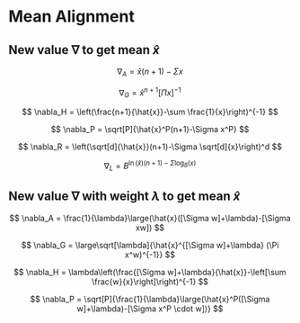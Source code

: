 # Mean Alignment

## New value $\nabla$ to get mean $\hat{x}$

$$
\nabla_A = \hat{x}(n+1)-\Sigma x
$$

$$
\nabla_G = \hat{x}^{n+1}[\Pi x]^{-1}
$$

$$
\nabla_H = \left(\frac{n+1}{\hat{x}}-\sum \frac{1}{x}\right)^{-1}
$$

$$
\nabla_P = \sqrt[P]{\hat{x}^P(n+1)-\Sigma x^P}
$$

$$
\nabla_R = \left(\sqrt[d]{\hat{x}}(n+1)-\Sigma \sqrt[d]{x}\right)^d
$$

$$
\nabla_L = B^{\ln(\hat{x})(n+1)-\Sigma \log_B(x)}
$$

## New value $\nabla$ with weight $\lambda$ to get mean $\hat{x}$

$$
\nabla_A = \frac{1}{\lambda}\large(\hat{x}([\Sigma w]+\lambda)-[\Sigma xw])
$$

$$
\nabla_G = \large\sqrt[\lambda]{\hat{x}^{[\Sigma w]+\lambda} (\Pi x^w)^{-1}}
$$

$$
\nabla_H = \lambda\left(\frac{[\Sigma w]+\lambda}{\hat{x}}-\left[\sum \frac{w}{x}\right]\right)^{-1}
$$

$$
\nabla_P = \sqrt[P]{\frac{1}{\lambda}\large(\hat{x}^P([\Sigma w]+\lambda)-[\Sigma x^P \cdot w])}
$$
